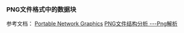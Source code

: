 
### PNG文件格式中的数据块



参考文档：
[Portable Network Graphics](https://www.w3.org/TR/PNG/)
[PNG文件结构分析 ---Png解析](https://www.cnblogs.com/lidabo/p/3701197.html)